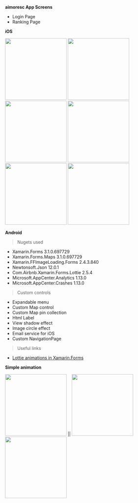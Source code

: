 **aimoresc App Screens**

- Login Page
- Ranking Page

**iOS**

<img src="https://i.imgur.com/dVRZsGA.jpg" width="200"> <img src="https://i.imgur.com/ZccaOl5.jpg" width="200">
<img src="https://i.imgur.com/n7R0e0e.jpg" width="200"> <img src="https://i.imgur.com/NgVFAi2.jpg" width="200">
<img src="https://i.imgur.com/phmL1RN.jpg" width="200"> <img src="https://i.imgur.com/b47Bzzr.jpg" width="200">

**Android**






> Nugets used

- Xamarin.Forms 3.1.0.697729
- Xamarin.Forms.Maps 3.1.0.697729
- Xamarin.FFImageLoading.Forms 2.4.3.840
- Newtonsoft.Json 12.0.1
- Com.Airbnb.Xamarin.Forms.Lottie 2.5.4
- Microsoft.AppCenter.Analytics 1.13.0
- Microsoft.AppCenter.Crashes 1.13.0


> Custom controls

- Expandable menu
- Custom Map control 
- Custom Map pin collection
- Html Label
- View shadow effect
- Image circle effect
- Email service for iOS
- Custom NavigationPage 



> Useful links

- <a href="https://xamarinhelp.com/lottie-animations-xamarin-forms/">Lottie animations in Xamarin.Forms</a>


**Simple animation**

<img src="https://media.giphy.com/media/bEl1xCuogbsw4WuTeQ/giphy.gif" width="200"> || <img src="https://media.giphy.com/media/8wi1SMO691zngVDQoT/giphy.gif" width="200">
<img src="https://media.giphy.com/media/1xlplRrCaVncyHBKyU/giphy.gif" width="200">

